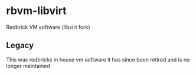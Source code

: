 # rbvm-libvirt
Redbrick VM software (libvirt fork)

## Legacy 
This was redbricks in house vm software it has since been retired and is no longer maintained
